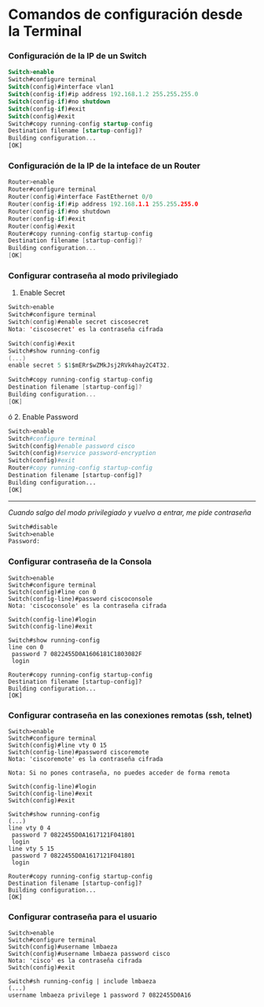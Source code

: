 # Comandos de configuración desde la Terminal

### Configuración de la IP de un Switch

```sql
Switch>enable
Switch#configure terminal
Switch(config)#interface vlan1
Switch(config-if)#ip address 192.168.1.2 255.255.255.0
Switch(config-if)#no shutdown
Switch(config-if)#exit
Switch(config)#exit
Switch#copy running-config startup-config 
Destination filename [startup-config]? 
Building configuration...
[OK]
```

### Configuración de la IP de la inteface de un Router

```c
Router>enable
Router#configure terminal
Router(config)#interface FastEthernet 0/0
Router(config-if)#ip address 192.168.1.1 255.255.255.0
Router(config-if)#no shutdown
Router(config-if)#exit
Router(config)#exit
Router#copy running-config startup-config 
Destination filename [startup-config]? 
Building configuration...
[OK]
```

### Configurar contraseña al modo privilegiado

1. Enable Secret

```swift
Switch>enable
Switch#configure terminal
Switch(config)#enable secret ciscosecret
Nota: 'ciscosecret' es la contraseña cifrada

Switch(config)#exit
Switch#show running-config 
(...)
enable secret 5 $1$mERr$wZMkJsj2RVk4hay2C4T32.

Switch#copy running-config startup-config 
Destination filename [startup-config]? 
Building configuration...
[OK]
```
ó
2. Enable Password
```python
Switch>enable
Switch#configure terminal
Switch(config)#enable password cisco
Switch(config)#service password-encryption
Switch(config)#exit
Router#copy running-config startup-config 
Destination filename [startup-config]? 
Building configuration...
[OK]
```

---

*Cuando salgo del modo privilegiado y vuelvo a entrar, me pide contraseña*

```markdown
Switch#disable
Switch>enable
Password: 
```

### Configurar contraseña de la Consola

```
Switch>enable
Switch#configure terminal
Switch(config)#line con 0
Switch(config-line)#password ciscoconsole
Nota: 'ciscoconsole' es la contraseña cifrada

Switch(config-line)#login
Switch(config-line)#exit

Switch#show running-config 
line con 0
 password 7 0822455D0A1606181C1803082F
 login

Router#copy running-config startup-config 
Destination filename [startup-config]? 
Building configuration...
[OK]
```

### Configurar contraseña en las conexiones remotas (ssh, telnet)

```
Switch>enable
Switch#configure terminal
Switch(config)#line vty 0 15
Switch(config-line)#password ciscoremote
Nota: 'ciscoremote' es la contraseña cifrada

Nota: Si no pones contraseña, no puedes acceder de forma remota

Switch(config-line)#login
Switch(config-line)#exit
Switch(config)#exit

Switch#show running-config 
(...)
line vty 0 4
 password 7 0822455D0A1617121F041801
 login
line vty 5 15
 password 7 0822455D0A1617121F041801
 login

Router#copy running-config startup-config 
Destination filename [startup-config]? 
Building configuration...
[OK]
```

### Configurar contraseña para el usuario

```
Switch>enable
Switch#configure terminal
Switch(config)#username lmbaeza
Switch(config)#username lmbaeza password cisco
Nota: 'cisco' es la contraseña cifrada
Switch(config)#exit

Switch#sh running-config | include lmbaeza
(...)
username lmbaeza privilege 1 password 7 0822455D0A16
```